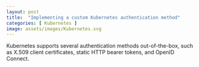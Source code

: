 ```yaml
---
layout: post
title:  "Implementing a custom Kubernetes authentication method"
categories: [ Kubernetes ]
image: assets/images/Kubernetes.svg
---
```

Kubernetes supports several authentication methods out-of-the-box, such as X.509 client certificates, static HTTP bearer tokens, and OpenID Connect.
